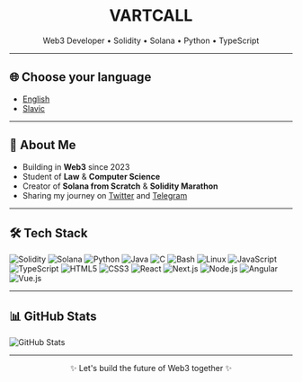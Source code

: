 <h1 align="center">VARTCALL</h1>
<p align="center">
  Web3 Developer • Solidity • Solana • Python • TypeScript
</p>

---

## 🌐 Choose your language
- [English](https://github.com/vartcall/vartcall/tree/main/docs/english)
- [Slavic](https://github.com/vartcall/vartcall/tree/main/docs/slavic)

---

## 🚀 About Me
- Building in **Web3** since 2023
- Student of **Law** & **Computer Science**
- Creator of **Solana from Scratch** & **Solidity Marathon**
- Sharing my journey on [Twitter](https://x.com/vartcall) and [Telegram](https://t.me/code_vartcall)

---

## 🛠 Tech Stack
![Solidity](https://img.shields.io/badge/Solidity-363636?logo=solidity&logoColor=white)
![Solana](https://img.shields.io/badge/Solana-9945FF?logo=solana&logoColor=white)
![Python](https://img.shields.io/badge/Python-3776AB?logo=python&logoColor=white)
![Java](https://img.shields.io/badge/Java-007396?logo=openjdk&logoColor=white)
![C](https://img.shields.io/badge/C-A8B9CC?logo=c&logoColor=black)
![Bash](https://img.shields.io/badge/Bash-4EAA25?logo=gnubash&logoColor=white)
![Linux](https://img.shields.io/badge/Linux-FCC624?logo=linux&logoColor=black)
![JavaScript](https://img.shields.io/badge/JavaScript-F7DF1E?logo=javascript&logoColor=black)
![TypeScript](https://img.shields.io/badge/TypeScript-3178C6?logo=typescript&logoColor=white)
![HTML5](https://img.shields.io/badge/HTML5-E34F26?logo=html5&logoColor=white)
![CSS3](https://img.shields.io/badge/CSS3-1572B6?logo=css3&logoColor=white)
![React](https://img.shields.io/badge/React-20232A?logo=react&logoColor=61DAFB)
![Next.js](https://img.shields.io/badge/Next.js-000000?logo=nextdotjs&logoColor=white)
![Node.js](https://img.shields.io/badge/Node.js-339933?logo=node.js&logoColor=white)
![Angular](https://img.shields.io/badge/Angular-DD0031?logo=angular&logoColor=white)
![Vue.js](https://img.shields.io/badge/Vue.js-4FC08D?logo=vue.js&logoColor=white)

---

## 📊 GitHub Stats
![GitHub Stats](https://github-readme-stats.vercel.app/api?username=vartcall&show_icons=true&theme=radical)

---

<p align="center">
  ✨ Let's build the future of Web3 together ✨
</p>
